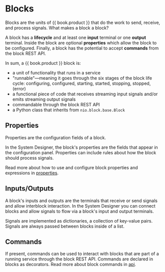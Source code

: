 # Blocks

Blocks are the units of {{ book.product }} that do the work to send, receive, and process signals. What makes a block a block?

A block has a **lifecycle** and at least one **input** terminal or one **output** terminal. Inside the block are optional **properties** which allow the block to be configured. Finally, a block has the potential to accept **commands** from the block REST API.

In sum, a {{ book.product }} block is:
- a unit of functionality that runs in a service
- "runnable"—meaning it goes through the six stages of the block life cycle: configuring, configured, starting, started, stopping, stopped, (error)
- a functional piece of code that receives streaming input signals and/or emits streaming output signals
- commandable through the block REST API
- a Python class that inherits from `nio.block.base.Block`


## Properties

Properties are the configuration fields of a block.

In the System Designer, the block's properties are the fields that appear in the configuration panel. Properties can include rules about how the block should process signals.

Read more about how to use and configure block properties and expressions in [properties](/properties).

## Inputs/Outputs

A block's inputs and outputs are the terminals that receive or send signals and allow interblock interaction. In the System Designer you can connect blocks and allow signals to flow via a block's input and output terminals.

Signals are implemented as dictionaries, a collection of key-value pairs. Signals are always passed between blocks inside of a list.

## Commands

If present, commands can be used to interact with blocks that are part of a running service through the block REST API. Commands are declared in blocks as decorators. Read more about block commands in [api](/api).
